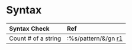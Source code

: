 # Syntax

| Syntax Check | Ref |
| :--- | :--- |
| Count \# of a string | :%s/pattern/&/gn [r1](https://stackoverflow.com/questions/715643/search-for-string-and-get-count-in-vi-editor) |

